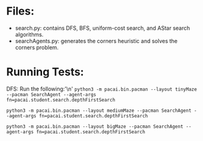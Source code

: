 # Files:
- search.py: contains DFS, BFS, uniform-cost search, and AStar search algorithms.
- searchAgents.py: generates the corners heuristic and solves the corners problem.

# Running Tests:
DFS: Run the following:'\n'
```python3 -m pacai.bin.pacman --layout tinyMaze --pacman SearchAgent --agent-args fn=pacai.student.search.depthFirstSearch```

```python3 -m pacai.bin.pacman --layout mediumMaze --pacman SearchAgent --agent-args fn=pacai.student.search.depthFirstSearch```

```python3 -m pacai.bin.pacman --layout bigMaze --pacman SearchAgent --agent-args fn=pacai.student.search.depthFirstSearch```
